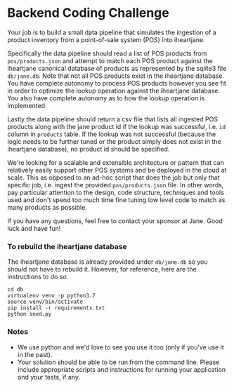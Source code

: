 # Backend Coding Challenge

Your job is to build a small data pipeline that simulates the ingestion of a product
inventory from a point-of-sale system (POS) into iheartjane.

Specifically the data pipeline should read a list of POS products from
`pos/products.json` and attempt to match each POS product against the iheartjane
canonical database of products as represented by the sqlite3 file `db/jane.db`. Note
that not all POS products exist in the iheartjane database. You have complete
autonomy to process POS products however you see fit in order to optimize the lookup
operation against the iheartjane database. You also have complete autonomy as to how
the lookup operation is implemented.

Lastly the data pipeline should return a csv file that lists all ingested POS
products along with the jane product id if the lookup was successful, i.e. `id`
column in `products` table. If the lookup was not successful (because the logic
needs to be further tuned or the product simply does not exist in the iheartjane
database), no product id should be specified.

We're looking for a scalable and extensible architecture or pattern that can
relatively easily support other POS systems and be deployed in the cloud at scale.
This as opposed to an ad-hoc script that does the job but only that specific job,
i.e. ingest the provided `pos/products.json` file. In other words, pay particular
attention to the design, code structure, techniques and tools used and don't spend
too much time fine tuning low level code to match as many products as possible.

If you have any questions, feel free to contact your sponsor at Jane. Good luck and
have fun!

### To rebuild the iheartjane database

The iheartjane database is already provided under `db/jane.db` so you should not
have to rebuild it. However, for reference, here are the instructions to do so.

```
cd db
virtualenv venv -p python3.7
source venv/bin/activate
pip install -r requirements.txt
python seed.py
```

### Notes

- We use python and we'd love to see you use it too (only if you've use it in the
past).
- Your solution should be able to be run from the command line. Please include
appropriate scripts and instructions for running your application and your tests,
if any.

